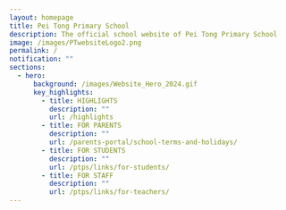 ```yaml
---
layout: homepage
title: Pei Tong Primary School
description: The official school website of Pei Tong Primary School
image: /images/PTwebsiteLogo2.png
permalink: /
notification: ""
sections:
  - hero:
      background: /images/Website_Hero_2024.gif
      key_highlights:
        - title: HIGHLIGHTS
          description: ""
          url: /highlights
        - title: FOR PARENTS
          description: ""
          url: /parents-portal/school-terms-and-holidays/
        - title: FOR STUDENTS
          description: ""
          url: /ptps/links/for-students/
        - title: FOR STAFF
          description: ""
          url: /ptps/links/for-teachers/
---
```


